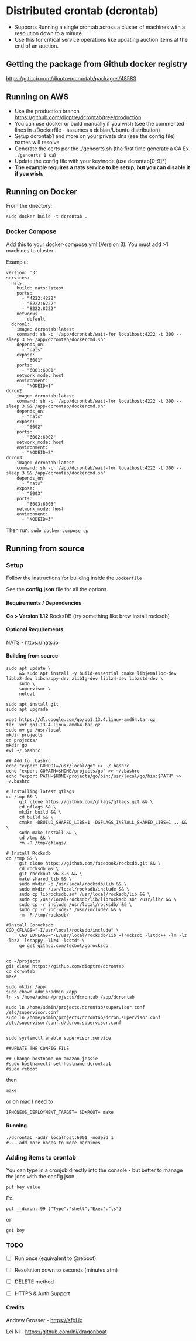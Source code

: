 # Distributed crontab (dcrontab)

* Supports Running a single crontab across a cluster of machines with a resolution down to a minute
* Use this for critical service operations like updating auction items at the end of an auction.


## Getting the package from Github docker registry

https://github.com/dioptre/dcrontab/packages/48583

## Running on AWS
* Use the production branch https://github.com/dioptre/dcrontab/tree/production
* You can use docker or build manually if you wish (see the commented lines in ./Dockerfile - assumes a debian/Ubuntu distribution)
* Setup dcrontab1 and more on your private dns (see the config file) names will resolve
* Generate the certs per the ./gencerts.sh (the first time generate a CA Ex. ```./gencerts 1 ca```)
* Update the config file with your key/node (use dcrontab[0-9]*)
* **The example requires a nats service to be setup, but you can disable it if you wish.**

## Running on Docker
From the directory:

```sudo docker build -t dcrontab .```

### Docker Compose
Add this to your docker-compose.yml (Version 3). You must add >1 machines to cluster.

Example:
```
version: '3'
services:
  nats:
    build: nats:latest
    ports:
      - "4222:4222"
      - "6222:6222"
      - "8222:8222"
    networks:
      - default
  dcron1:
    image: dcrontab:latest
    command: sh -c '/app/dcrontab/wait-for localhost:4222 -t 300 -- sleep 3 && /app/dcrontab/dockercmd.sh'
    depends_on:
      - "nats"
    expose:
      - "6001"
    ports:
      - "6001:6001"
    network_mode: host  
    environment:
      - "NODEID=1"   
dcron2:
    image: dcrontab:latest
    command: sh -c '/app/dcrontab/wait-for localhost:4222 -t 300 -- sleep 3 && /app/dcrontab/dockercmd.sh'
    depends_on:
      - "nats"
    expose:
      - "6002"
    ports:
      - "6002:6002"
    network_mode: host  
    environment:
      - "NODEID=2"   
dcron3:
    image: dcrontab:latest
    command: sh -c '/app/dcrontab/wait-for localhost:4222 -t 300 -- sleep 3 && /app/dcrontab/dockercmd.sh'
    depends_on:
      - "nats"
    expose:
      - "6003"
    ports:
      - "6003:6003"
    network_mode: host  
    environment:
      - "NODEID=3"         
```

Then run:
```sudo docker-compose up```

## Running from source

### Setup
Follow the instructions for building inside the 
```Dockerfile```

See the **config.json** file for all the options.

#### Requirements / Dependencies
**Go > Version 1.12**
RocksDB (try something like brew install rocksdb)

#### Optional Requirements

NATS - https://nats.io

#### Building from source

```
sudo apt update \
     && sudo apt install -y build-essential cmake libjemalloc-dev libbz2-dev libsnappy-dev zlib1g-dev liblz4-dev libzstd-dev \
     sudo \
     supervisor \
     netcat

sudo apt install git
sudo apt upgrade

wget https://dl.google.com/go/go1.13.4.linux-amd64.tar.gz
tar -xvf go1.13.4.linux-amd64.tar.gz
sudo mv go /usr/local
mkdir projects
cd projects/
mkdir go
#vi ~/.bashrc 

## Add to .bashrc
echo "export GOROOT=/usr/local/go" >> ~/.bashrc
echo "export GOPATH=$HOME/projects/go" >> ~/.bashrc
echo "export PATH=$HOME/projects/go/bin:/usr/local/go/bin:$PATH" >> ~/.bashrc

# installing latest gflags
cd /tmp && \
     git clone https://github.com/gflags/gflags.git && \
     cd gflags && \
     mkdir build && \
     cd build && \
     cmake -DBUILD_SHARED_LIBS=1 -DGFLAGS_INSTALL_SHARED_LIBS=1 .. && \
     sudo make install && \
     cd /tmp && \
     rm -R /tmp/gflags/

# Install Rocksdb
cd /tmp && \
     git clone https://github.com/facebook/rocksdb.git && \
     cd rocksdb && \
     git checkout v6.3.6 && \
     make shared_lib && \
     sudo mkdir -p /usr/local/rocksdb/lib && \
     sudo mkdir /usr/local/rocksdb/include && \
     sudo cp librocksdb.so* /usr/local/rocksdb/lib && \
     sudo cp /usr/local/rocksdb/lib/librocksdb.so* /usr/lib/ && \
     sudo cp -r include /usr/local/rocksdb/ && \
     sudo cp -r include/* /usr/include/ && \
     rm -R /tmp/rocksdb/

#Install Gorocksdb
CGO_CFLAGS="-I/usr/local/rocksdb/include" \
     CGO_LDFLAGS="-L/usr/local/rocksdb/lib -lrocksdb -lstdc++ -lm -lz -lbz2 -lsnappy -llz4 -lzstd" \
     go get github.com/tecbot/gorocksdb


cd ~/projects
git clone https://github.com/dioptre/dcrontab
cd dcrontab
make

sudo mkdir /app
sudo chown admin:admin /app
ln -s /home/admin/projects/dcrontab /app/dcrontab

sudo ln /home/admin/projects/dcrontab/supervisor.conf /etc/supervisor.conf
sudo ln /home/admin/projects/dcrontab/dcron.supervisor.conf /etc/supervisor/conf.d/dcron.supervisor.conf


sudo systemctl enable supervisor.service

##UPDATE THE CONFIG FILE

## Change hostname on amazon jessie 
#sudo hostnamectl set-hostname dcrontab1
#sudo reboot

```

then 

```
make
```

or on mac I need to

```
IPHONEOS_DEPLOYMENT_TARGET= SDKROOT= make
```

#### Running

```
./dcrontab -addr localhost:6001 -nodeid 1
#... add more nodes to more machines
```

### Adding items to crontab
You can type in a cronjob directly into the console - but better to manage the jobs with the config.json.
```
put key value
```
Ex.
```
put __dcron::99 {"Type":"shell","Exec":"ls"}
```
or 
```
get key
```

### TODO

- [ ] Run once (equivalent to @reboot)
- [ ] Resolution down to seconds (minutes atm)
- [ ] DELETE method
- [ ] HTTPS & Auth Support


#### Credits

Andrew Grosser - https://sfpl.io

Lei Ni - https://github.com/lni/dragonboat
